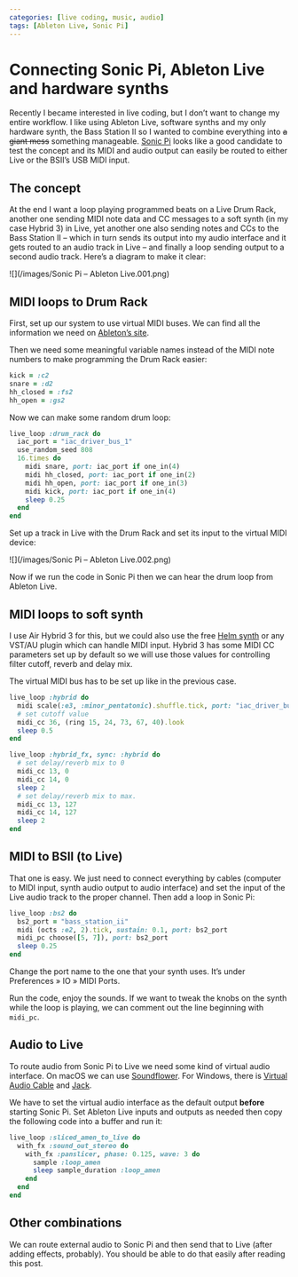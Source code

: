 ```yaml
---
categories: [live coding, music, audio]
tags: [Ableton Live, Sonic Pi]
---
```


# Connecting Sonic Pi, Ableton Live and hardware synths

Recently I became interested in live coding, but I don’t want to change my entire workflow. I like using Ableton Live, software synths and my only hardware synth, the Bass Station II so I wanted to combine everything into ~~a giant mess~~ something manageable. [Sonic Pi](https://sonic-pi.net) looks like a good candidate to test the concept and its MIDI and audio output can easily be routed to either Live or the BSII’s USB MIDI input.

## The concept

At the end I want a loop playing programmed beats on a Live Drum Rack, another one sending MIDI note data and CC messages to a soft synth (in my case Hybrid 3) in Live, yet another one also sending notes and CCs to the Bass Station II – which in turn sends its output into my audio interface and it gets routed to an audio track in Live – and finally a loop sending output to a second audio track. Here’s a diagram to make it clear:

![](/images/Sonic Pi – Ableton Live.001.png)

## MIDI loops to Drum Rack

First, set up our system to use virtual MIDI buses. We can find all the information we need on [Ableton’s site](https://help.ableton.com/hc/en-us/articles/209774225-Using-virtual-MIDI-buses).

Then we need some meaningful variable names instead of the MIDI note numbers to make programming the Drum Rack easier:

```ruby
kick = :c2
snare = :d2
hh_closed = :fs2
hh_open = :gs2
```

Now we can make some random drum loop:

```ruby
live_loop :drum_rack do
  iac_port = "iac_driver_bus_1"
  use_random_seed 808
  16.times do
    midi snare, port: iac_port if one_in(4)
    midi hh_closed, port: iac_port if one_in(2)
    midi hh_open, port: iac_port if one_in(3)
    midi kick, port: iac_port if one_in(4)
    sleep 0.25
  end
end
```

Set up a track in Live with the Drum Rack and set its input to the virtual MIDI device:

![](/images/Sonic Pi – Ableton Live.002.png)

Now if we run the code in Sonic Pi then we can hear the drum loop from Ableton Live.

## MIDI loops to soft synth

I use Air Hybrid 3 for this, but we could also use the free [Helm synth](http://tytel.org/helm/) or any VST/AU plugin which can handle MIDI input. Hybrid 3 has some MIDI CC parameters set up by default so we will use those values for controlling filter cutoff, reverb and delay mix.

The virtual MIDI bus has to be set up like in the previous case.

```ruby
live_loop :hybrid do
  midi scale(:e3, :minor_pentatonic).shuffle.tick, port: "iac_driver_bus_1"
  # set cutoff value
  midi_cc 36, (ring 15, 24, 73, 67, 40).look
  sleep 0.5
end

live_loop :hybrid_fx, sync: :hybrid do
  # set delay/reverb mix to 0
  midi_cc 13, 0
  midi_cc 14, 0
  sleep 2
  # set delay/reverb mix to max.
  midi_cc 13, 127
  midi_cc 14, 127
  sleep 2
end
```

## MIDI to BSII (to Live)

That one is easy. We just need to connect everything by cables (computer to MIDI input, synth audio output to audio interface) and set the input of the Live audio track to the proper channel. Then add a loop in Sonic Pi:

```ruby
live_loop :bs2 do
  bs2_port = "bass_station_ii"
  midi (octs :e2, 2).tick, sustain: 0.1, port: bs2_port
  midi_pc choose([5, 7]), port: bs2_port
  sleep 0.25
end
```

Change the port name to the one that your synth uses. It’s under Preferences » IO » MIDI Ports.

Run the code, enjoy the sounds. If we want to tweak the knobs on the synth while the loop is playing, we can comment out the line beginning with `midi_pc`.

## Audio to Live

To route audio from Sonic Pi to Live we need some kind of virtual audio interface. On macOS we can use [Soundflower](https://rogueamoeba.com/freebies/soundflower/). For Windows, there is [Virtual Audio Cable](https://www.vb-audio.com/Cable/) and [Jack](http://jackaudio.org).

We have to set the virtual audio interface as the default output **before** starting Sonic Pi. Set Ableton Live inputs and outputs as needed then copy the following code into a buffer and run it:

```ruby
live_loop :sliced_amen_to_live do
  with_fx :sound_out_stereo do
    with_fx :panslicer, phase: 0.125, wave: 3 do
      sample :loop_amen
      sleep sample_duration :loop_amen
    end
  end
end
```

## Other combinations

We can route external audio to Sonic Pi and then send that to Live (after adding effects, probably). You should be able to do that easily after reading this post.
